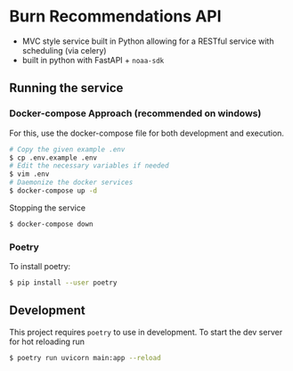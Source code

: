 # Burn Recommendations API

- MVC style service built in Python allowing for a RESTful service with scheduling (via celery)
- built in python with FastAPI + `noaa-sdk`

## Running the service


### Docker-compose Approach (recommended on windows)

For this, use the docker-compose file for both development and execution.

```bash
# Copy the given example .env
$ cp .env.example .env
# Edit the necessary variables if needed
$ vim .env
# Daemonize the docker services
$ docker-compose up -d
```

Stopping the service

```bash
$ docker-compose down
```


### Poetry

To install poetry:

```bash
$ pip install --user poetry
```


## Development

This project requires `poetry` to use in development. To start the dev server for hot reloading run

```bash
$ poetry run uvicorn main:app --reload
```



